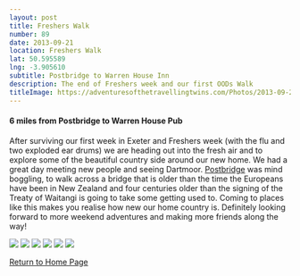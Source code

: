 ```yaml
---
layout: post
title: Freshers Walk
number: 89
date: 2013-09-21
location: Freshers Walk
lat: 50.595589
lng: -3.905610
subtitle: Postbridge to Warren House Inn
description: The end of Freshers week and our first OODs Walk
titleImage: https://adventuresofthetravellingtwins.com/Photos/2013-09-21-Freshers/P1010414.JPG
---
```


<h4>6 miles from Postbridge to Warren House Pub</h4>

After surviving our first week in Exeter and Freshers week (with the flu and two exploded ear drums) we are heading out into the fresh air and to explore some of the beautiful country side around our new home. 
We had a great day meeting new people and seeing Dartmoor. <a target="_blank" href="https://www.visitdartmoor.co.uk/explore-dartmoor/central-dartmoor/postbridge">Postbridge</a> was mind boggling, to walk across a bridge that is older than the time the Europeans have been in New Zealand and four centuries older than the signing of the Treaty of Waitangi is going to take some getting used to.
Coming to places like this makes you realise how new our home country is. 
Definitely looking forward to more weekend adventures and making more friends along the way!

<img src="https://adventuresofthetravellingtwins.com/Photos/2013-09-21-Freshers/1233499_10201723728873032_356141953_n.jpg" class="image1">
<img src="https://adventuresofthetravellingtwins.com/Photos/2013-09-21-Freshers/P1010388.JPG" class="image1">
<img src="https://adventuresofthetravellingtwins.com/Photos/2013-09-21-Freshers/P1010408.JPG" class="image1">
<img src="https://adventuresofthetravellingtwins.com/Photos/2013-09-21-Freshers/P1010416.JPG" class="image1">
<img src="https://adventuresofthetravellingtwins.com/Photos/2013-09-21-Freshers/P1010421.JPG" class="image1">
<img src="https://adventuresofthetravellingtwins.com/Photos/2013-09-21-Freshers/P1010395.JPG" class="image1">

<a href="https://adventuresofthetravellingtwins.com/">Return to Home Page</a>
